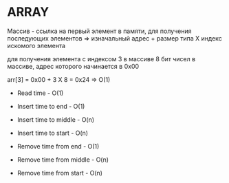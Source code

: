 # ARRAY

 Массив - ссылка на первый элемент в памяти, для получения последующих элементов => изначальный адрес + размер типа Х индекс искомого элемента    

для получения элемента с индексом 3 в массиве 8 бит чисел в массиве, адрес которого начинается в 0х00

arr[3] = 0x00 + 3 X 8 = 0x24 => O(1)

- Read time - O(1)

- Insert time to end - O(1)
- Insert time to middle - O(n)
- Insert time to start - O(n)

- Remove time from end - O(1)
- Remove time from middle - O(n)
- Remove time from start - O(n)
